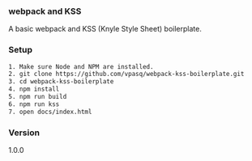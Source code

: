 ### webpack and KSS
A basic webpack and KSS (Knyle Style Sheet) boilerplate.


### Setup 
```bash
1. Make sure Node and NPM are installed.
2. git clone https://github.com/vpasq/webpack-kss-boilerplate.git
3. cd webpack-kss-boilerplate
4. npm install
5. npm run build
6. npm run kss
7. open docs/index.html
```

### Version
1.0.0

